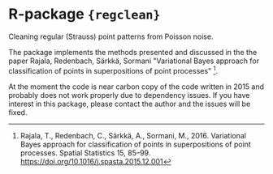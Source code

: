 # R-package `{regclean}`

Cleaning regular (Strauss) point patterns from Poisson noise. 

The package implements the methods presented and discussed in the the paper Rajala, Redenbach, Särkkä, Sormani "Variational Bayes approach for classification of points in superpositions of point processes" [^pap].

At the moment the code is near carbon copy of the code written in 2015 and probably does not work properly due to dependency issues. If you have interest in this package, please contact the author and the issues will be fixed.



[^pap]: Rajala, T., Redenbach, C., Särkkä, A., Sormani, M., 2016. Variational Bayes approach for classification of points in superpositions of point processes. Spatial Statistics 15, 85–99. https://doi.org/10.1016/j.spasta.2015.12.001



